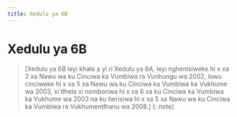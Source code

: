 ```yaml
---
title: Xedulu ya 6B
---
```


# Xedulu ya 6B

> [Xedulu ya 6B leyi khale a yi ri Xedulu ya 6A, leyi nghenisiweke hi x xa 2 xa Nawu wa ku Cinciwa ka Vumbiwa ra Vunhungu wa 2002, lowu cinciweke hi x xa 5 xa Nawu wa ku Cinciwa ka Vumbiwa ka Vukhume wa 2003, xi tlhela xi nomboriwa hi x xa 6 xa ku Cinciwa ka Vumbiwa ka Vukhume wa 2003 na ku herisiwa hi x xa 5 xa Nawu wa ku Cinciwa ka Vumbiwa ra Vukhumentlhanu wa 2008.]
{:.note}